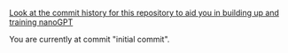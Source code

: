 [Look at the commit history for this repository to aid you in building up and training nanoGPT](https://github.com/karpathy/build-nanogpt)

You are currently at commit "initial commit".